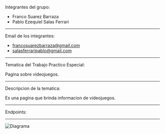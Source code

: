 Integrantes del grupo:

+ Franco Suarez Barraza
+ Pablo Ezequiel Salas Ferrari  

****

Email de los integrantes:

+ francosuarezbarraza@gmail.com
+ salasferraripablo@gmail.com

****

Tematica del Trabajo Practico Especial:

Pagina sobre videojuegos.

****

Descripcion de la tematica:

Es una pagina que brinda informacion de videojuegos.

****

Endpoints:


****
![Diagrama](diagrama.png)
